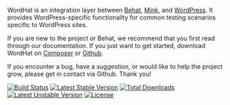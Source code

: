<img src="/img/logo.svg" class="index-logo" alt="">

WordHat is an integration layer between [Behat](http://behat.org), [Mink](https://github.com/Behat/MinkExtension), and [WordPress](https://wordpress.org). It provides WordPress-specific functionality for common testing scenarios specific to WordPress sites.

If you are new to the project or Behat, we recommend that you first read through our documentation. If you just want to get started, download WordHat on [Composer](https://packagist.org/packages/paulgibbs/behat-wordpress-extension) or [Github](https://github.com/paulgibbs/behat-wordpress-extension).

If you encounter a bug, have a suggestion, or would like to help the project grow, please get in contact via Github. Thank you!

[![Build Status](https://api.travis-ci.org/paulgibbs/behat-wordpress-extension.svg?branch=master)](https://travis-ci.org/paulgibbs/behat-wordpress-extension)
[![Latest Stable Version](https://poser.pugx.org/paulgibbs/behat-wordpress-extension/v/stable.svg)](https://packagist.org/packages/paulgibbs/behat-wordpress-extension)
[![Total Downloads](https://poser.pugx.org/paulgibbs/behat-wordpress-extension/downloads.svg)](https://packagist.org/packages/paulgibbs/behat-wordpress-extension)
[![Latest Unstable Version](https://poser.pugx.org/paulgibbs/behat-wordpress-extension/v/unstable.svg)](https://packagist.org/packages/paulgibbs/behat-wordpress-extension)
[![License](https://poser.pugx.org/paulgibbs/behat-wordpress-extension/license.svg)](https://packagist.org/packages/paulgibbs/behat-wordpress-extension)
